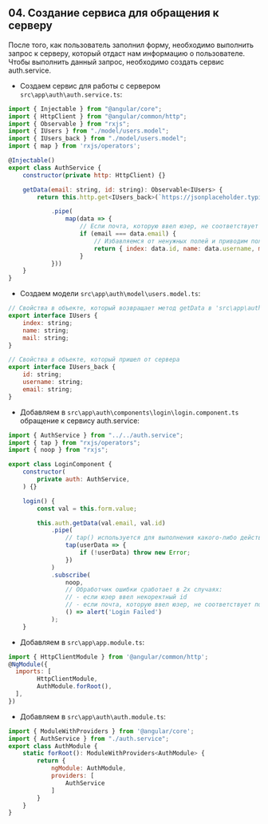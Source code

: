 ## 04. Создание сервиса для обращения к серверу

После того, как пользователь заполнил форму, необходимо выполнить запрос к серверу, который отдаст нам информацию о пользователе.    
Чтобы выполнить данный запрос, необходимо создать сервис auth.service.    

- Создаем сервис для работы с сервером `src\app\auth\auth.service.ts`:
```js
import { Injectable } from "@angular/core";
import { HttpClient } from "@angular/common/http";
import { Observable } from "rxjs";
import { IUsers } from "./model/users.model";
import { IUsers_back } from "./model/users.model";
import { map } from 'rxjs/operators';

@Injectable()
export class AuthService {
	constructor(private http: HttpClient) {}

	getData(email: string, id: string): Observable<IUsers> {
		return this.http.get<IUsers_back>(`https://jsonplaceholder.typicode.com/users/${id}`)

			.pipe(
				map(data => {
					// Если почта, которую ввел юзер, не соответствует почте, что пришла в ответе сервера - метод возвратит undefined
					if (email === data.email) {
						// Избавляемся от ненужных полей и приводим полученный объект в соответствие с интерфейсом IUsers
						return { index: data.id, name: data.username, mail: data.email }
					}
			}))
	}
}
```

- Создаем модели `src\app\auth\model\users.model.ts`:
```js
// Cвойства в объекте, который возвращает метод getData в 'src\app\auth\auth.service.ts'
export interface IUsers {
	index: string;
	name: string;
	mail: string;
}

// Cвойства в объекте, который пришел от сервера
export interface IUsers_back {
	id: string;
	username: string;
	email: string;
}
```

- Добавляем в `src\app\auth\components\login\login.component.ts` обращение к сервису auth.service:
```js
import { AuthService } from "../../auth.service";
import { tap } from "rxjs/operators";
import { noop } from "rxjs";

export class LoginComponent {
	constructor(	
		private auth: AuthService,	
	) {}

	login() {
		const val = this.form.value;

		this.auth.getData(val.email, val.id)
			.pipe(
				// tap() используется для выполнения какого-либо действия; не изменяет исходного значения
				tap(userData => {
					if (!userData) throw new Error;
				})
			)
			.subscribe(
				noop,
				// Обработчик ошибки сработает в 2х случаях:
				// - если юзер ввел некоректный id
				// - если почта, которую ввел юзер, не соответствует почте, что пришла в ответе сервера
				() => alert('Login Failed')
			);
	}
```

- Добавляем в `src\app\app.module.ts`:
```js
import { HttpClientModule } from '@angular/common/http';
@NgModule({
  imports: [
		HttpClientModule,
		AuthModule.forRoot(),
  ],
})
```

- Добавляем в `src\app\auth\auth.module.ts`:
```js
import { ModuleWithProviders } from '@angular/core';
import { AuthService } from "./auth.service";
export class AuthModule {
	static forRoot(): ModuleWithProviders<AuthModule> {
		return {
			ngModule: AuthModule,
			providers: [
				AuthService
			]
		}
	}
}
```